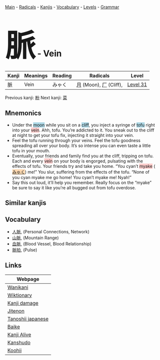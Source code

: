 <style> bigfont {font-size: 100px}</style>
[Main](../index.md) -
[Radicals](../radicals.md) -
[Kanjis](../kanjis.md) -
[Vocabulary](../vocabulary.md) -
[Levels](../levels.md) -
[Grammar](../grammar.md)
# <bigfont> 脈</bigfont> - Vein 

| Kanji | Meanings | Reading | Radicals | Level |
| --- | --- | --- | --- | --- |
| 脈 | Vein | みゃく | [月](../radicals/月.md) (Moon), [厂](../radicals/厂.md) (Cliff),  | [Level 31](../levels/wk_level31.md) |

Previous kanji: [粉](粉.md) Next kanji: [菜](菜.md) 

## Mnemonics
 * Under the <span style="background-color:#ADD8E6"> moon</span> while you sit on a <span style="background-color:#ADD8E6"> cliff</span>, you inject a syringe of <span style="background-color:#ADD8E6"> tofu</span> right into your <span style="background-color:#ffcccb"> vein</span>. Ahh, tofu. You’re addicted to it. You sneak out to the cliff at night to get your tofu fix, injecting it straight into your vein.
* Feel the tofu running through your veins. Feel the tofu goodness spreading all over your body. It’s so intense you can even taste a little tofu in your mouth.
* Eventually, your friends and family find you at the cliff, tripping on tofu. Each and every <span style="background-color:#ffcccb"> vein</span> on your body is engorged, pulsating with the effects of tofu. Your friends try and take you home. “You cyan’t <span style="background-color:#ffcccb"> myake</span> (<span style="background-color:#fed8b1"> [みゃく](https://jisho.org/search/みゃく)</span>) me!” You slur, suffering from the effects of the tofu. “None of you cyan myake me go home! You cyan’t myake me! Nyah!”
* Say this out loud, it’ll help you remember. Really focus on the “myake” be sure to say it like you’re all bugged out from tofu overdose.


## Similar kanjis
 


## Vocabulary
 * [人脈](../vocabulary/脈.md), (Personal Connections, Network)
* [山脈](../vocabulary/脈.md), (Mountain Range)
* [血脈](../vocabulary/脈.md), (Blood Vessel, Blood Relationship)
* [脈拍](../vocabulary/脈.md), (Pulse)



## Links 

| Webpage |
| --- |
| [Wanikani          ](https://www.wanikani.com/kanji/脈) |
| [Wiktionary        ](https://en.wiktionary.org/wiki/脈) |
| [Kanji damage      ](http://www.kanjidamage.com/kanji/search?utf8=✓&q=脈) |
| [Jitenon           ](https://jitenon.com/kanji/脈) |
| [Tanoshii japanese ](https://www.tanoshiijapanese.com/dictionary/kanji.cfm?k=脈) |
| [Baike             ](https://baike.baidu.com/item/脈) |
| [Kanji Alive       ](https://app.kanjialive.com/脈) |
| [Kanshudo          ](https://www.kanshudo.com/searchmn?q=脈) |
| [Koohii            ](https://kanji.koohii.com/study/kanji/脈) |
